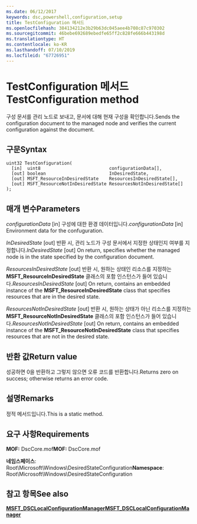 ```yaml
---
ms.date: 06/12/2017
keywords: dsc,powershell,configuration,setup
title: TestConfiguration 메서드
ms.openlocfilehash: 384134212e3b29b63dc045aee4b708c87c970302
ms.sourcegitcommit: 46bebe692689ebedfe65ff2c828fe666b443198d
ms.translationtype: HT
ms.contentlocale: ko-KR
ms.lasthandoff: 07/10/2019
ms.locfileid: "67726951"
---
```

# <a name="testconfiguration-method"></a><span data-ttu-id="ade21-103">TestConfiguration 메서드</span><span class="sxs-lookup"><span data-stu-id="ade21-103">TestConfiguration method</span></span>

<span data-ttu-id="ade21-104">구성 문서를 관리 노드로 보내고, 문서에 대해 현재 구성을 확인합니다.</span><span class="sxs-lookup"><span data-stu-id="ade21-104">Sends the configuration document to the managed node and verifies the current configuration against the document.</span></span>

## <a name="syntax"></a><span data-ttu-id="ade21-105">구문</span><span class="sxs-lookup"><span data-stu-id="ade21-105">Syntax</span></span>

```mof
uint32 TestConfiguration(
  [in]  uint8                          configurationData[],
  [out] boolean                        InDesiredState,
  [out] MSFT_ResourceInDesiredState    ResourcesInDesiredState[],
  [out] MSFT_ResourceNotInDesiredState ResourcesNotInDesiredState[]
);
```

## <a name="parameters"></a><span data-ttu-id="ade21-106">매개 변수</span><span class="sxs-lookup"><span data-stu-id="ade21-106">Parameters</span></span>

<span data-ttu-id="ade21-107">*configurationData* \[in\] 구성에 대한 환경 데이터입니다.</span><span class="sxs-lookup"><span data-stu-id="ade21-107">*configurationData* \[in\] Environment data for the confuguration.</span></span>

<span data-ttu-id="ade21-108">*InDesiredState* \[out\] 반환 시, 관리 노드가 구성 문서에서 지정한 상태인지 여부를 지정합니다.</span><span class="sxs-lookup"><span data-stu-id="ade21-108">*InDesiredState* \[out\] On return, specifies whether the managed node is in the state specified by the configuration document.</span></span>

<span data-ttu-id="ade21-109">*ResourcesInDesiredState* \[out\] 반환 시, 원하는 상태인 리소스를 지정하는 **MSFT_ResourceInDesiredState** 클래스의 포함 인스턴스가 들어 있습니다.</span><span class="sxs-lookup"><span data-stu-id="ade21-109">*ResourcesInDesiredState* \[out\] On return, contains an embedded instance of the **MSFT_ResourceInDesiredState** class that specifies resources that are in the desired state.</span></span>

<span data-ttu-id="ade21-110">*ResourcesNotInDesiredState* \[out\] 반환 시, 원하는 상태가 아닌 리소스를 지정하는 **MSFT_ResourceNotInDesiredState** 클래스의 포함 인스턴스가 들어 있습니다.</span><span class="sxs-lookup"><span data-stu-id="ade21-110">*ResourcesNotInDesiredState* \[out\] On return, contains an embedded instance of the **MSFT_ResourceNotInDesiredState** class that specifies resources that are not in the desired state.</span></span>

## <a name="return-value"></a><span data-ttu-id="ade21-111">반환 값</span><span class="sxs-lookup"><span data-stu-id="ade21-111">Return value</span></span>

<span data-ttu-id="ade21-112">성공하면 0을 반환하고 그렇지 않으면 오류 코드를 반환합니다.</span><span class="sxs-lookup"><span data-stu-id="ade21-112">Returns zero on success; otherwise returns an error code.</span></span>

## <a name="remarks"></a><span data-ttu-id="ade21-113">설명</span><span class="sxs-lookup"><span data-stu-id="ade21-113">Remarks</span></span>

<span data-ttu-id="ade21-114">정적 메서드입니다.</span><span class="sxs-lookup"><span data-stu-id="ade21-114">This is a static method.</span></span>

## <a name="requirements"></a><span data-ttu-id="ade21-115">요구 사항</span><span class="sxs-lookup"><span data-stu-id="ade21-115">Requirements</span></span>

<span data-ttu-id="ade21-116">**MOF:** DscCore.mof</span><span class="sxs-lookup"><span data-stu-id="ade21-116">**MOF:** DscCore.mof</span></span>

<span data-ttu-id="ade21-117">**네임스페이스**: Root\Microsoft\Windows\DesiredStateConfiguration</span><span class="sxs-lookup"><span data-stu-id="ade21-117">**Namespace**: Root\Microsoft\Windows\DesiredStateConfiguration</span></span>

## <a name="see-also"></a><span data-ttu-id="ade21-118">참고 항목</span><span class="sxs-lookup"><span data-stu-id="ade21-118">See also</span></span>

[<span data-ttu-id="ade21-119">**MSFT_DSCLocalConfigurationManager**</span><span class="sxs-lookup"><span data-stu-id="ade21-119">**MSFT_DSCLocalConfigurationManager**</span></span>](msft-dsclocalconfigurationmanager.md)

